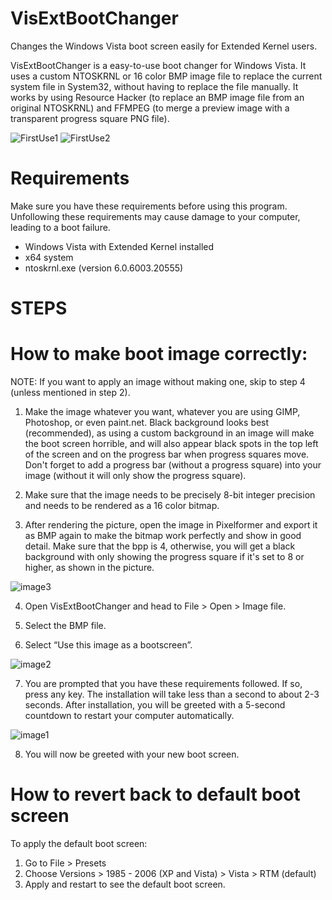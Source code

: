 # VisExtBootChanger
Changes the Windows Vista boot screen easily for Extended Kernel users.

VisExtBootChanger is a easy-to-use boot changer for Windows Vista. It uses a custom NTOSKRNL or 16 color BMP image file to replace the current system file in System32, without having to replace the file manually. It works by using Resource Hacker (to replace an BMP image file from an original NTOSKRNL) and FFMPEG (to merge a preview image with a transparent progress square PNG file).

![FirstUse1](https://user-images.githubusercontent.com/50250400/131221847-e5d87acc-a5b9-4946-a48c-8680a9abb497.png)
![FirstUse2](https://user-images.githubusercontent.com/50250400/131221851-05ae776d-035d-484a-a0af-87d67d67806b.png)

# Requirements

Make sure you have these requirements before using this program. Unfollowing these requirements may cause damage to your computer, leading to a boot failure.

- Windows Vista with Extended Kernel installed
- x64 system
- ntoskrnl.exe (version 6.0.6003.20555)

# STEPS

# How to make boot image correctly:

NOTE: If you want to apply an image without making one, skip to step 4 (unless mentioned in step 2).

1. Make the image whatever you want, whatever you are using GIMP, Photoshop, or even paint.net. Black background looks best (recommended), as using a custom background in an image will make the boot screen horrible, and will also appear black spots in the top left of the screen and on the progress bar when progress squares move. Don't forget to add a progress bar (without a progress square) into your image (without it will only show the progress square).

2. Make sure that the image needs to be precisely 8-bit integer precision and needs to be rendered as a 16 color bitmap.

3. After rendering the picture, open the image in Pixelformer and export it as BMP again to make the bitmap work perfectly and show in good detail. Make sure that the bpp is 4, otherwise, you will get a black background with only showing the progress square if it's set to 8 or higher, as shown in the picture.

![image3](https://user-images.githubusercontent.com/50250400/131221927-93f2910d-c829-4904-b5a1-9028453440da.png)

4. Open VisExtBootChanger and head to File > Open > Image file.

5. Select the BMP file.

6. Select “Use this image as a bootscreen”.

![image2](https://user-images.githubusercontent.com/50250400/131221942-a348bc17-b4bd-492b-9058-a1819fd3a7a6.png)

7. You are prompted that you have these requirements followed. If so, press any key. The installation will take less than a second to about 2-3 seconds. After installation, you will be greeted with a 5-second countdown to restart your computer automatically.

![image1](https://user-images.githubusercontent.com/50250400/131221949-8ca5c409-573a-44e2-83ef-aac500961edd.png)

8. You will now be greeted with your new boot screen.

# How to revert back to default boot screen

To apply the default boot screen:

1. Go to File > Presets
2. Choose Versions > 1985 - 2006 (XP and Vista) > Vista > RTM (default)
3. Apply and restart to see the default boot screen.
